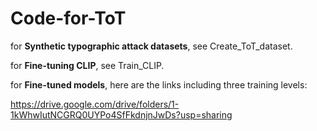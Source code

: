 # Code-for-ToT
for **Synthetic typographic attack datasets**, see Create_ToT_dataset.

for **Fine-tuning CLIP**, see Train_CLIP.

for **Fine-tuned models**, here are the links including three training levels:

https://drive.google.com/drive/folders/1-1kWhwIutNCGRQ0UYPo4SfFkdnjnJwDs?usp=sharing
